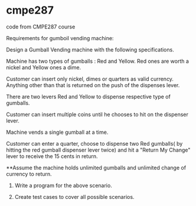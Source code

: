 # cmpe287
code from CMPE287 course


Requirements for gumboil vending machine:

Design a Gumball Vending machine with the following specifications.

Machine has two types of gumballs : Red and Yellow. Red ones are worth a nickel and Yellow ones a dime.

Customer can insert only nickel, dimes or quarters as valid currency. Anything other than that is returned on the push of the dispenses lever.

There are two levers Red and Yellow to dispense respective type of gumballs.

Customer can insert multiple coins until he chooses to hit on the dispenser lever.

Machine vends a single gumball at a time. 

Customer can enter a quarter, choose to dispense two Red gumballs( by hitting the red gumball dispenser lever twice) and hit a "Return My Change" lever to receive the 15 cents in return.

**Assume the machine holds unlimited gumballs and unlimited change of currency to return.

 

1. Write a program for the above scenario.

2. Create test cases to cover all possible scenarios.

 